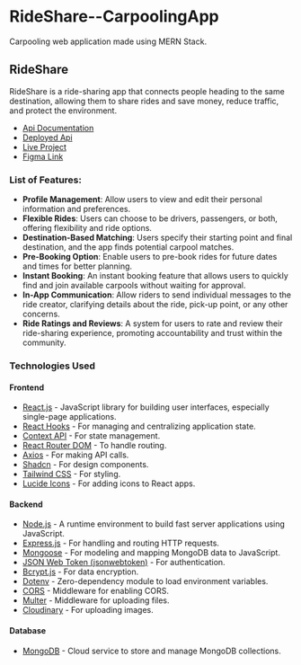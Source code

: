 # RideShare--CarpoolingApp

Carpooling web application made using MERN Stack.

## RideShare

RideShare is a ride-sharing app that connects people heading to the same destination, allowing them to share rides and save money, reduce traffic, and protect the environment.

- [Api Documentation](https://documenter.getpostman.com/view/32434659/2s9YymFjCa#e3c94f2d-c0eb-424a-982c-fc94fef0d286)
- [Deployed Api](https://rideshare-03wo.onrender.com)
- [Live Project](https://mern-rideshare.netlify.app)
- [Figma Link](https://www.figma.com/file/2n26SV0O36itVbiqIk4rT6/RideShare?type=design&node-id=0%3A1&mode=design&t=qWGHLmTUJOAHSlGL-1)

### List of Features:
- **Profile Management**: Allow users to view and edit their personal information and preferences. 
- **Flexible Rides**: Users can choose to be drivers, passengers, or both, offering flexibility and ride options.
- **Destination-Based Matching**: Users specify their starting point and final destination, and the app finds potential carpool matches.
- **Pre-Booking Option**: Enable users to pre-book rides for future dates and times for better planning.
- **Instant Booking**: An instant booking feature that allows users to quickly find and join available carpools without waiting for approval.
- **In-App Communication**: Allow riders to send individual messages to the ride creator, clarifying details about the ride, pick-up point, or any other concerns.
- **Ride Ratings and Reviews**: A system for users to rate and review their ride-sharing experience, promoting accountability and trust within the community.

### Technologies Used

#### Frontend
- [React.js](https://www.npmjs.com/package/react) - JavaScript library for building user interfaces, especially single-page applications.
- [React Hooks](https://reactjs.org/docs/hooks-intro.html) - For managing and centralizing application state.
- [Context API](https://react.dev/reference/react/useContext) - For state management.
- [React Router DOM](https://www.npmjs.com/package/react-router-dom) - To handle routing.
- [Axios](https://www.npmjs.com/package/axios) - For making API calls.
- [Shadcn](https://ui.shadcn.com) - For design components.
- [Tailwind CSS](https://tailwindcss.com/) - For styling.
- [Lucide Icons](https://lucide.dev/icons/) - For adding icons to React apps.

#### Backend
- [Node.js](https://nodejs.org/en/) - A runtime environment to build fast server applications using JavaScript.
- [Express.js](https://www.npmjs.com/package/express) - For handling and routing HTTP requests.
- [Mongoose](https://mongoosejs.com/) - For modeling and mapping MongoDB data to JavaScript.
- [JSON Web Token (jsonwebtoken)](https://www.npmjs.com/package/jsonwebtoken) - For authentication.
- [Bcrypt.js](https://www.npmjs.com/package/bcryptjs) - For data encryption.
- [Dotenv](https://www.npmjs.com/package/dotenv) - Zero-dependency module to load environment variables.
- [CORS](https://www.npmjs.com/package/cors) - Middleware for enabling CORS.
- [Multer](https://www.npmjs.com/package/multer) - Middleware for uploading files.
- [Cloudinary](https://cloudinary.com) - For uploading images.

#### Database
- [MongoDB](https://www.mongodb.com/) - Cloud service to store and manage MongoDB collections.
